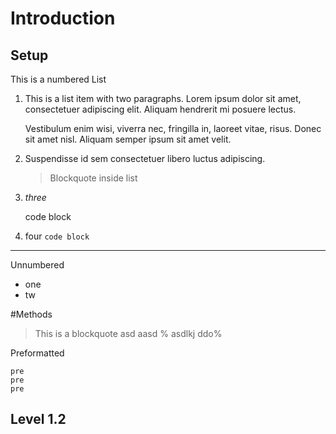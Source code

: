 # Introduction
## Setup

This is a numbered List

1.  This is a list item with two paragraphs. Lorem ipsum dolor
    sit amet, consectetuer adipiscing elit. Aliquam hendrerit
    mi posuere lectus.

    Vestibulum enim wisi, viverra nec, fringilla in, laoreet
    vitae, risus. Donec sit amet nisl. Aliquam semper ipsum
    sit amet velit.

2.  Suspendisse id sem consectetuer libero luctus adipiscing.

	> Blockquote inside list
3. *three*

	code block

4. four
`code block`

* * *

Unnumbered

+ one 
+ tw


#Methods

>This is a blockquote
asd
aasd
% asdlkj
ddo%

Preformatted

	pre
	pre
	pre


## Level 1.2

